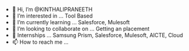 - 👋 Hi, I’m @KINTHALIPRANEETH
- 👀 I’m interested in ... Tool Based
- 🌱 I’m currently learning ... Salesforce, Mulesoft
- 💞️ I’m looking to collaborate on ... Getting an placement 
- 🌱 Internships ... Samsung Prism, Salesforce, Mulesoft, AICTE, Cloud
- 📫 How to reach me ...

<!---
KINTHALIPRANEETH/KINTHALIPRANEETH is a ✨ special ✨ repository because its `README.md` (this file) appears on your GitHub profile.
You can click the Preview link to take a look at your changes.
--->
